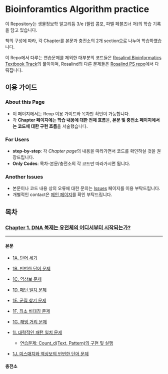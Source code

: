 # Bioinforamtics Algorithm practice
 이 Repository는 생물정보학 알고리듬 3/e (필립 콤포, 파벨 페블즈너 저)의 학습 기록을 담고 있습니다.

 책의 구성에 따라, 각 Chapter를 본문과 충전소의 2개 section으로 나누어 학습하였습니다.

 이 Repo에서 다루는 연습문제를 제외한 대부분의 코드들은 [Rosalind Bioinformatics Textbook Track](https://rosalind.info/problems/list-view/?location=bioinformatics-textbook-track)의 풀이이며, Rosalind의 다른 문제들은 [Rosalind PS repo](https://github.com/mulatta/Rosalind_PS)에서 다뤄집니다.
 

## 이용 가이드
 ### About this Page
 - 이 페이지에서는 Reop 이용 가이드와 목차만 확인이 가능합니다.
 - 각 **Chapter 페이지에는 학습 내용에 대한 전체 흐름**을, **본문 및 충전소 페이지에서는 코드에 대한 구현 흐름**을 서술했습니다.
 ### For Users
 - **step-by-step**: 각 *Chapter page*의 내용을 따라가면서 코드를 확인하실 것을 권장드립니다.
 - **Only Codes**: 목차-본문/충전소의 각 코드만 따라가시면 됩니다.
 ### Another Issues
 - 본문이나 코드 내용 상의 오류에 대한 문의는 [Issues](https://github.com/mulatta./issues) 페이지를 이용 부탁드립니다.
 - 개별적인 contact은 [메인 페이지](https://github.com/mulatta/mulatta)를 확인 부탁드립니다.

## 목차
 ### [Chapter 1. DNA 복제는 유전체의 어디서부터 시작되는가?](./Chapter%201/Chapter%201.md)
 ---
 #### 본문
- [1A. 단어 세기](./Chapter%201/1A.%20PatternCount.ipynb)
 
- [1B. 빈번한 단어 문제](./Chapter%201/1B.%20FrequentWords.ipynb)
 
- [1C. 역상보 문제](./Chapter%201/1C.%20ReverseComplement.ipynb)
 
- [1D. 패턴 일치 문제](./Chapter%201/1D.%20PatternOccurrence.ipynb)
 
- [1E. 군집 찾기 문제](./Chapter%201/1E.%20FindClumps.ipynb)
 
- [1F. 최소 비대칭 문제](./Chapter%201/1F.%20MinimizeSkew.ipynb)
 
- [1G. 해밍 거리 문제](./Chapter%201/1G.%20HammingDistance.ipynb)
 
- [1I. 대략적인 패턴 일치 문제](./Chapter%201/1H.%20NäivePatternMatiching.ipynb)
    - [연습문제: Count_d(Text, Pattern)의 구현 및 실행](./Chapter%201/1I-Ex.%20ApproximatePatternCount.ipynb)
 
- [1J. 미스매치와 역상보의 빈번한 단어 문제](./Chapter%201/1J.%20MostFrequentPseudoPatternwithComplements.ipynb)
 
 #### 충전소